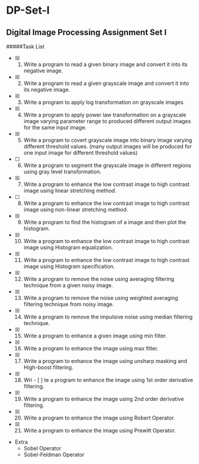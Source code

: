 # DP-Set-I
Digital Image Processing Assignment Set I
--------------

#####Task List

 - [x] 1. Write a program to read a given binary image and convert it into its negative image. 
 - [x] 2. Write a program to read a given grayscale image and convert it into its negative image. 
 - [x] 3. Write a program to apply log transformation on grayscale images. 
 - [x] 4. Write a program to apply power law transformation on a grayscale image varying parameter range to produced different output images for the same input image. 
 - [x] 5. Write a program to covert grayscale image into binary image varying different threshold values. (many output images will be produced for one input image for different threshold values) 
 - [ ] 6. Write a program to segment the grayscale image in different regions using gray level transformation. 
 - [x] 7. Write a program to enhance the low contrast image to high contrast image using linear stretching method. 
 - [ ] 8. Write a program to enhance the low contrast image to high contrast image using non-linear stretching method. 
 - [x] 9. Write a program to find the histogram of a image and then plot the histogram. 
 - [x] 10. Write a program to enhance the low contrast image to high contrast image using Histogram equalization.  
 - [x] 11. Write a program to enhance the low contrast image to high contrast image using Histogram specification.   
 - [x] 12. Write a program to remove the noise using averaging filtering technique from a given noisy image.  
 - [x] 13. Write a program to remove the noise using weighted averaging filtering technique from noisy image.  
 - [x] 14. Write a program to remove the impulsive noise using median filtering technique.  
 - [x] 15. Write a program to enhance a given image using min filter.  
 - [x] 16. Write a program to enhance the image using max filter.  
 - [x] 17. Write a program to enhance the image using unsharp masking and High-boost filtering.  
 - [x] 18. Wri - [ ] te a program to enhance the image using 1st order derivative filtering.  
 - [x] 19. Write a program to enhance the image using 2nd order derivative filtering.  
 - [x] 20. Write a program to enhance the image using Robert Operator.  
 - [x] 21. Write a program to enhance the image using Prewitt Operator. 
 - Extra
   - Sobel Operator
   - Sobel-Feldman Operator
